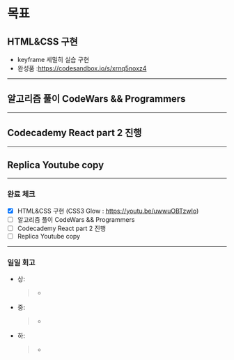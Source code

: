 # 목표

## HTML&CSS 구현
- keyframe 세밀히 실습 구현
- 완성품 :https://codesandbox.io/s/xrnq5noxz4

---

## 알고리즘 풀이 CodeWars && Programmers

---

## Codecademy React part 2 진행

---

## Replica Youtube copy

---

### 완료 체크

- [x] HTML&CSS 구현 (CSS3 Glow : https://youtu.be/uwwuOBTzwIo)
- [ ] 알고리즘 풀이 CodeWars && Programmers
- [ ] Codecademy React part 2 진행
- [ ] Replica Youtube copy

---

### 일일 회고

- 상:
  > -
- 중:
  > -
- 하:
  > -
